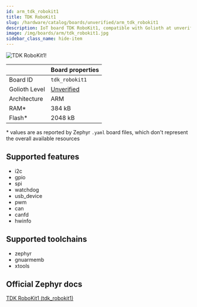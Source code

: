 ```yaml
---
id: arm_tdk_robokit1
title: TDK RoboKit1
slug: /hardware/catalog/boards/unverified/arm_tdk_robokit1
description: IoT board TDK RoboKit1, compatible with Golioth at unverified level.
image: /img/boards/arm/tdk_robokit1.jpg
sidebar_class_name: hide-item
---
```


[//]: # (This is an auto-generated file, do not edit! Changes to it will be lost upon re-generation)

![TDK RoboKit1!](/img/boards/arm/tdk_robokit1.jpg "TDK RoboKit1")

|                | Board properties     |
| -------------  | -------------------- |
| Board ID       | `tdk_robokit1` |
| Golioth Level  | [Unverified](/hardware#unverified-boards) |
| Architecture   | ARM |
| RAM*           | 384 kB |
| Flash*         | 2048 kB |

\* values are as reported by Zephyr `.yaml` board files, which don't represent the overall available resources



## Supported features

* i2c
* gpio
* spi
* watchdog
* usb_device
* pwm
* can
* canfd
* hwinfo

## Supported toolchains

* zephyr
* gnuarmemb
* xtools

## Official Zephyr docs

[TDK RoboKit1 (tdk_robokit1)](https://docs.zephyrproject.org/latest/boards/arm/tdk_robokit1/doc/index.html)
